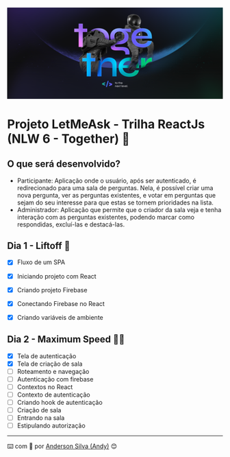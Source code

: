 ![image](https://github.com/AndersonSilva94/letmeask/blob/main/assets/1%20-%20NLW%20%2305%20-%202560x1080.png)
# Projeto LetMeAsk - Trilha ReactJs (NLW 6 - Together) :rocket:

## O que será desenvolvido?
* Participante: Aplicação onde o usuário, após ser autenticado, é redirecionado para uma sala de perguntas. Nela, é possível criar uma nova pergunta, ver as perguntas existentes, e votar em perguntas que sejam do seu interesse para que estas se tornem prioridades na lista.
* Administrador: Aplicação que permite que o criador da sala veja e tenha interação com as perguntas existentes, podendo marcar como respondidas, excluí-las e destacá-las.

## Dia 1 - Liftoff :rocket:
- [x] Fluxo de um SPA
- [x] Iniciando projeto com React
- [x] Criando projeto Firebase
- [x] Conectando Firebase no React
- [x] Criando variáveis de ambiente


## Dia 2 - Maximum Speed :rocket::rocket:
- [x] Tela de autenticação
- [x] Tela de criação de sala
- [ ] Roteamento e navegação
- [ ] Autenticação com firebase
- [ ] Contextos no React
- [ ] Contexto de autenticação
- [ ] Criando hook de autenticação
- [ ] Criação de sala
- [ ] Entrando na sala
- [ ] Estipulando autorização

---
:keyboard: com :purple_heart: por [Anderson Silva (Andy)](https://www.linkedin.com/in/andssilva/) 😊
